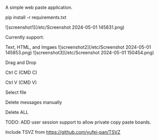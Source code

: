 A simple web paste application.


pip install -r requirements.txt

![screenshot1](/etc/Screenshot 2024-05-01 145831.png)

Currently support:

Text, HTML, and Imgaes
![screenshot2](/etc/Screenshot 2024-05-01 145853.png)
![screenshot3](/etc/Screenshot 2024-05-01 150454.png)

Drag and Drop

Ctrl C (CMD C)

Ctrl V (CMD V)

Select file

Delete messages manually

Delete ALL

TODO: ADD user session support to allow private copy paste boards.


Include TSVZ from https://github.com/yufei-pan/TSVZ
